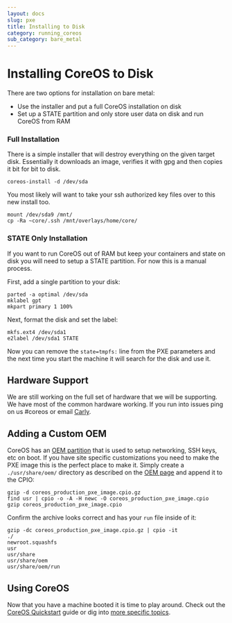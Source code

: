 ```yaml
---
layout: docs
slug: pxe
title: Installing to Disk
category: running_coreos
sub_category: bare_metal
---
```


# Installing CoreOS to Disk

There are two options for installation on bare metal:

- Use the installer and put a full CoreOS installation on disk
- Set up a STATE partition and only store user data on disk and run CoreOS from RAM

### Full Installation

There is a simple installer that will destroy everything on the given target disk.
Essentially it downloads an image, verifies it with gpg and then copies it bit for bit to disk.

```
coreos-install -d /dev/sda
```

You most likely will want to take your ssh authorized key files over to this new install too.

```
mount /dev/sda9 /mnt/
cp -Ra ~core/.ssh /mnt/overlays/home/core/
```

### STATE Only Installation

If you want to run CoreOS out of RAM but keep your containers and state on disk you will need to setup a STATE partition.
For now this is a manual process.

First, add a single partition to your disk:

```
parted -a optimal /dev/sda
mklabel gpt
mkpart primary 1 100%
```

Next, format the disk and set the label:

```
mkfs.ext4 /dev/sda1
e2label /dev/sda1 STATE
```

Now you can remove the `state=tmpfs:` line from the PXE parameters and the next time you start the machine it will search for the disk and use it.

## Hardware Support

We are still working on the full set of hardware that we will be supporting.
We have most of the common hardware working.
If you run into issues ping on us #coreos or email [Carly][carly-email].

[carly-email]: mailto:carly.stoughton+pxehardware@coreos.com

## Adding a Custom OEM

CoreOS has an [OEM partition][oem] that is used to setup networking, SSH keys, etc on boot.
If you have site specific customizations you need to make the PXE image this is the perfect place to make it.
Simply create a `./usr/share/oem/` directory as described on the [OEM page][oem] and append it to the CPIO:

```
gzip -d coreos_production_pxe_image.cpio.gz
find usr | cpio -o -A -H newc -O coreos_production_pxe_image.cpio
gzip coreos_production_pxe_image.cpio
```

Confirm the archive looks correct and has your `run` file inside of it:

```
gzip -dc coreos_production_pxe_image.cpio.gz | cpio -it
./
newroot.squashfs
usr
usr/share
usr/share/oem
usr/share/oem/run
```

[oem]: {{site.url}}/docs/oem/

## Using CoreOS

Now that you have a machine booted it is time to play around.
Check out the [CoreOS Quickstart]({{site.url}}/docs/quickstart) guide or dig into [more specific topics]({{site.url}}/docs).
